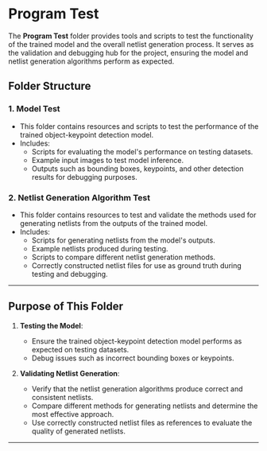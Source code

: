# **Program Test**

The **Program Test** folder provides tools and scripts to test the functionality of the trained model and the overall netlist generation process. It serves as the validation and debugging hub for the project, ensuring the model and netlist generation algorithms perform as expected.

## **Folder Structure**

### **1. Model Test**
- This folder contains resources and scripts to test the performance of the trained object-keypoint detection model.
- Includes:
  - Scripts for evaluating the model's performance on testing datasets.
  - Example input images to test model inference.
  - Outputs such as bounding boxes, keypoints, and other detection results for debugging purposes.

### **2. Netlist Generation Algorithm Test**
- This folder contains resources to test and validate the methods used for generating netlists from the outputs of the trained model.
- Includes:
  - Scripts for generating netlists from the model's outputs.
  - Example netlists produced during testing.
  - Scripts to compare different netlist generation methods.
  - Correctly constructed netlist files for use as ground truth during testing and debugging.

---

## **Purpose of This Folder**

1. **Testing the Model**:
   - Ensure the trained object-keypoint detection model performs as expected on testing datasets.
   - Debug issues such as incorrect bounding boxes or keypoints.

2. **Validating Netlist Generation**:
   - Verify that the netlist generation algorithms produce correct and consistent netlists.
   - Compare different methods for generating netlists and determine the most effective approach.
   - Use correctly constructed netlist files as references to evaluate the quality of generated netlists.

---
